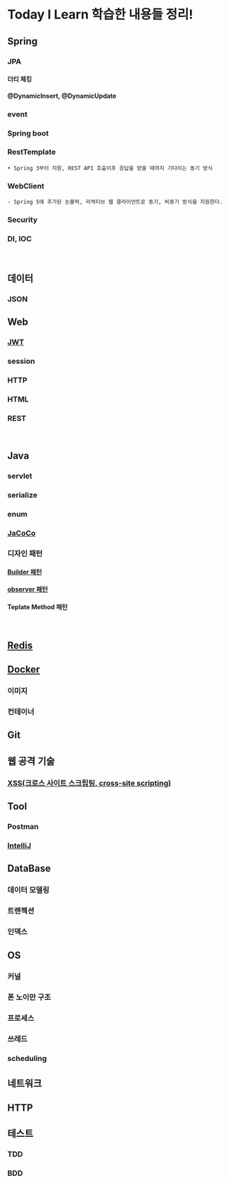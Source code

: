 # Today I Learn 학습한 내용들 정리! 

## Spring
### JPA
#### 더티 체킹
#### @DynamicInsert, @DynamicUpdate
### event

### Spring boot

### RestTemplate
    
    • Spring 3부터 지원, REST API 호출이후 응답을 받을 때까지 기다리는 동기 방식
    
### WebClient
    - Spring 5에 추가된 논블럭, 리엑티브 웹 클라이언트로 동기, 비동기 방식을 지원한다.

### Security

### DI, IOC

<br/>

## 데이터
### JSON

## Web
### [JWT](https://github.com/yeonjiyeon/TIL/blob/main/web/JWT.md)
### session
### HTTP
### HTML
### REST
<br/>

## Java
### servlet
### serialize
### enum
### [JaCoCo](https://github.com/yeonjiyeon/TIL/blob/main/Java/JaCoCo.md)
### 디자인 패턴
#### [Builder 패턴](https://github.com/yeonjiyeon/TIL/blob/main/Java/%EB%94%94%EC%9E%90%EC%9D%B8%ED%8C%A8%ED%84%B4/Builder%ED%8C%A8%ED%84%B4.md)
#### [observer 패턴](https://github.com/yeonjiyeon/TIL/blob/main/Java/%EB%94%94%EC%9E%90%EC%9D%B8%ED%8C%A8%ED%84%B4/Observer%ED%8C%A8%ED%84%B4.md)
#### Teplate Method 패턴

<br/>


## [Redis](https://github.com/yeonjiyeon/TIL/blob/main/Redis.md) 

## [Docker](https://github.com/yeonjiyeon/TIL/blob/main/docker/docker%EB%9E%80.md)
### 이미지
### 컨테이너

## Git

## 웹 공격 기술
### [XSS(크로스 사이트 스크립팅, cross-site scripting)](https://github.com/yeonjiyeon/TIL/blob/main/%EC%9B%B9%EA%B3%B5%EA%B2%A9%EA%B8%B0%EC%88%A0/XSS.md)

## Tool
### Postman
### [IntelliJ](https://github.com/yeonjiyeon/TIL/blob/main/Tool/IntelliJ.md)


## DataBase
### 데이터 모델링
### 트랜젝션
### 인덱스

## OS
### 커널
### 폰 노이만 구조
### 프로세스
### 쓰레드
### scheduling

## 네트워크
## HTTP

## 테스트
### TDD
### BDD
